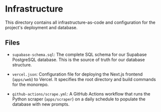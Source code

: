 # Infrastructure

This directory contains all infrastructure-as-code and configuration for the project's deployment and database.

## Files

-   `supabase-schema.sql`: The complete SQL schema for our Supabase PostgreSQL database. This is the source of truth for our database structure.

-   `vercel.json`: Configuration file for deploying the Next.js frontend (`apps/web`) to Vercel. It specifies the root directory and build commands for the monorepo.

-   `github-actions/scrape.yml`: A GitHub Actions workflow that runs the Python scraper (`apps/scraper`) on a daily schedule to populate the database with new prompts.